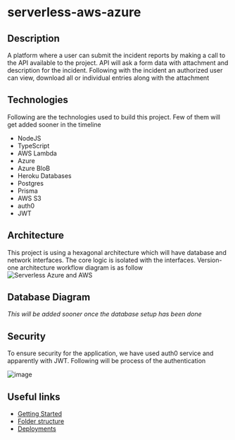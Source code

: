 # serverless-aws-azure
## Description
A platform where a user can submit the incident reports by making a call to the 
API available to the project. API will ask a form data with attachment and description for the incident.
Following with the incident an authorized user can view, download all or individual entries along with the attachment 

## Technologies
Following are the technologies used to build this project. Few of them will get added sooner in the timeline
- NodeJS
- TypeScript
- AWS Lambda
- Azure
- Azure BloB
- Heroku Databases
- Postgres
- Prisma
- AWS S3
- auth0
- JWT


## Architecture
This project is using a hexagonal architecture which will have database and network interfaces.
The core logic is isolated with the interfaces. 
Version-one architecture workflow diagram is as follow
![Serverless Azure and AWS](https://user-images.githubusercontent.com/24205953/136236029-0a608b1b-dbc1-4f4c-b6f0-39d174d8eaae.png)

## Database Diagram
*This will be added sooner once the database setup has been done*

## Security
To ensure security for the application, we have used auth0 service and apparently with JWT. Following will be process of the authentication

![image](https://user-images.githubusercontent.com/24205953/136237706-b6d7fc09-9b6e-4128-b3a6-b07ed5044235.png)

## Useful links

- [Getting Started](documentation/getting-started.md)
- [Folder structure](documentation/folder-structure.md)
- [Deployments](documentation/deployment.md)
